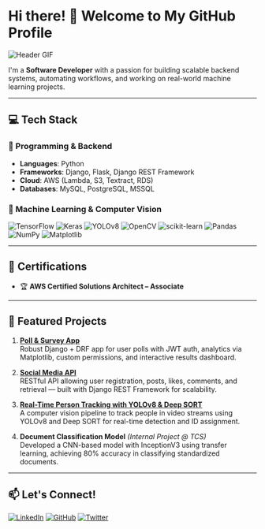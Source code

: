 # Hi there! 👋 Welcome to My GitHub Profile

![Header GIF](https://user-images.githubusercontent.com/placeholder/header.gif)

I'm a **Software Developer** with a passion for building scalable backend systems, automating workflows, and working on real-world machine learning projects.

---

## 💻 Tech Stack

### 🐍 Programming & Backend
- **Languages**: Python
- **Frameworks**: Django, Flask, Django REST Framework
- **Cloud**: AWS (Lambda, S3, Textract, RDS)
- **Databases**: MySQL, PostgreSQL, MSSQL

### 🧠 Machine Learning & Computer Vision
![TensorFlow](https://img.shields.io/badge/TensorFlow-FF6F00?style=for-the-badge&logo=TensorFlow&logoColor=white)
![Keras](https://img.shields.io/badge/Keras-D00000?style=for-the-badge&logo=keras&logoColor=white)
![YOLOv8](https://img.shields.io/badge/YOLOv8-0F0F0F?style=for-the-badge&logoColor=white)
![OpenCV](https://img.shields.io/badge/OpenCV-5C3EE8?style=for-the-badge&logo=opencv&logoColor=white)
![scikit-learn](https://img.shields.io/badge/scikit--learn-F7931E?style=for-the-badge&logo=scikit-learn&logoColor=white)
![Pandas](https://img.shields.io/badge/Pandas-150458?style=for-the-badge&logo=pandas&logoColor=white)
![NumPy](https://img.shields.io/badge/NumPy-013243?style=for-the-badge&logo=numpy&logoColor=white)
![Matplotlib](https://img.shields.io/badge/Matplotlib-11557C?style=for-the-badge&logo=matplotlib&logoColor=white)

---

## 📜 Certifications

- 🏆 **AWS Certified Solutions Architect – Associate**

---

## 📌 Featured Projects

1. **[Poll & Survey App](https://github.com/Mann10/poll_survey_project)**  
   Robust Django + DRF app for user polls with JWT auth, analytics via Matplotlib, custom permissions, and interactive results dashboard.

2. **[Social Media API](https://github.com/Mann10/social-media-api)**  
   RESTful API allowing user registration, posts, likes, comments, and retrieval — built with Django REST Framework for scalability.

3. **[Real-Time Person Tracking with YOLOv8 & Deep SORT](https://github.com/Mann10/Real-Time-Person-Tracking-with-YOLOv8-Deep-SORT)**  
   A computer vision pipeline to track people in video streams using YOLOv8 and Deep SORT for real-time detection and ID assignment.

4. **Document Classification Model** *(Internal Project @ TCS)*  
   Developed a CNN-based model with InceptionV3 using transfer learning, achieving 80% accuracy in classifying standardized documents.

---

## 📫 Let's Connect!

[![LinkedIn](https://img.shields.io/badge/LinkedIn-%230077B5.svg?style=for-the-badge&logo=linkedin&logoColor=white)](https://www.linkedin.com/in/mannlimbachiya/)
[![GitHub](https://img.shields.io/badge/GitHub-%2312100E.svg?style=for-the-badge&logo=github&logoColor=white)](https://github.com/Mann10)
[![Twitter](https://img.shields.io/badge/Twitter-%231DA1F2.svg?style=for-the-badge&logo=twitter&logoColor=white)](https://x.com/LimbachiyaMann1)
